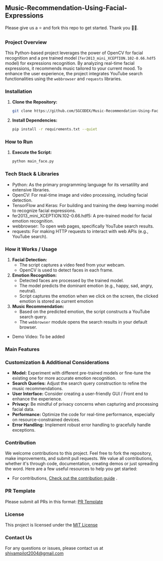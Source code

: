 ## Music-Recommendation-Using-Facial-Expressions

Please give us a ⭐ and fork this repo to get started. Thank you 🙌🙌.

### Project Overview

This Python-based project leverages the power of OpenCV for facial recognition and a pre trained model (`fer2013_mini_XCEPTION.102-0.66.hdf5` model) for expressions recognition. By analyzing real-time facial expressions, it recommends music tailored to your current mood. To enhance the user experience, the project integrates YouTube search functionalities using the `webbrowser` and `requests` libraries.

### Installation

1.  **Clone the Repository:**
    ```bash
    git clone https://github.com/SGCODEX/Music-Recommendation-Using-Facial-Expressions.git
    ```
2.  **Install Dependencies:**
    ```bash
    pip install -r requirements.txt --quiet
    ```
    
### How to Run

1.  **Execute the Script:**
    ```bash
    python main_face.py
    ```

### Tech Stack & Libraries

- Python: As the primary programming language for its versatility and extensive libraries.
- OpenCV: For real-time image and video processing, including facial detection.
- TensorFlow and Keras: For building and training the deep learning model to recognize facial expressions.
- fer2013_mini_XCEPTION.102-0.66.hdf5: A pre-trained model for facial emotion recognition.
- webbrowser: To open web pages, specifically YouTube search results.
- requests: For making HTTP requests to interact with web APIs (e.g., YouTube search).

### How it Works / Usage

1.  **Facial Detection:**
      - The script captures a video feed from your webcam.
      - OpenCV is used to detect faces in each frame.
2.  **Emotion Recognition:**
      - Detected faces are processed by the trained model.
      - The model predicts the dominant emotion (e.g., happy, sad, angry, neutral).
      - Script captures the emotion when we click on the screen, the clicked emotion is stored as current emotion
3.  **Music Recommendation:**
      - Based on the predicted emotion, the script constructs a YouTube search query.
      - The `webbrowser` module opens the search results in your default browser.

- Demo Video: To be added

### Main Features

### Customization & Additional Considerations

  - **Model:** Experiment with different pre-trained models or fine-tune the existing one for more accurate emotion recognition.
  - **Search Queries:** Adjust the search query construction to refine the music recommendations.
  - **User Interface:** Consider creating a user-friendly GUI / Front end to enhance the experience.
  - **Privacy:** Be mindful of privacy concerns when capturing and processing facial data.
  - **Performance:** Optimize the code for real-time performance, especially on resource-constrained devices.
  - **Error Handling:** Implement robust error handling to gracefully handle exceptions.

### Contribution

We welcome contributions to this project. Feel free to fork the repository, make improvements, and submit pull requests.
We value all contributions, whether it's through code, documentation, creating demos or just spreading the word.
Here are a few useful resources to help you get started:
- For contributions, [Check out the contribution guide](https://github.com/SGCODEX/Music-Recommendation-Using-Facial-Expressions/blob/main/CONTRIBUTING.md) .

### PR Template

Please submit all PRs in this format: [PR Template](https://github.com/SGCODEX/Music-Recommendation-Using-Facial-Expressions/blob/main/CONTRIBUTING.md#pr-template)

### License

This project is licensed under the [MIT License](https://github.com/SGCODEX/Music-Recommendation-Using-Facial-Expressions/blob/main/LICENSE)

### Contact Us

For any questions or issues, please contact us at shivampilot2004@gmail.com
